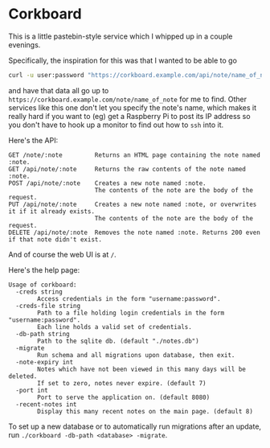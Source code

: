 # Corkboard

This is a little pastebin-style service which I whipped up in a couple evenings.

Specifically, the inspiration for this was that I wanted to be able to go

```sh
curl -u user:password "https://corkboard.example.com/api/note/name_of_note" --data-binary "Some information, or maybe @filename.txt"
```

and have that data all go up to `https://corkboard.example.com/note/name_of_note` for me to find.
Other services like this one don't let you specify the note's name, which makes it really hard if you want to (eg) get a Raspberry Pi to post its IP address so you don't have to hook up a monitor to find out how to `ssh` into it.

Here's the API:

```
GET /note/:note         Returns an HTML page containing the note named :note.
GET /api/note/:note     Returns the raw contents of the note named :note.
POST /api/note/:note    Creates a new note named :note.
                        The contents of the note are the body of the request.
PUT /api/note/:note     Creates a new note named :note, or overwrites it if it already exists.
                        The contents of the note are the body of the request.
DELETE /api/note/:note  Removes the note named :note. Returns 200 even if that note didn't exist.
```

And of course the web UI is at `/`.

Here's the help page:

```
Usage of corkboard:
  -creds string
        Access credentials in the form "username:password".
  -creds-file string
        Path to a file holding login credentials in the form "username:password".
        Each line holds a valid set of credentials.
  -db-path string
        Path to the sqlite db. (default "./notes.db")
  -migrate
        Run schema and all migrations upon database, then exit.
  -note-expiry int
        Notes which have not been viewed in this many days will be deleted.
        If set to zero, notes never expire. (default 7)
  -port int
        Port to serve the application on. (default 8080)
  -recent-notes int
        Display this many recent notes on the main page. (default 8)
```

To set up a new database or to automatically run migrations after an update, run `./corkboard -db-path <database> -migrate`.
